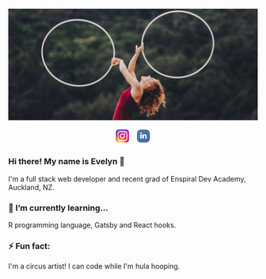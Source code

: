![Evelyn - Amandala Photography](https://github.com/betty-bucket/betty-bucket/blob/main/BannerStyle.jpg)

<p align='center'>
    <a href="https://www.instagram.com/evelyncoulson/"><img height="30" src="https://github.com/betty-bucket/betty-bucket/blob/main/icon/instagram.jpg"></a>&nbsp;&nbsp;
    <a href="https://www.linkedin.com/in/evelyn-coulson-76787689/"><img height="30" src="https://github.com/betty-bucket/betty-bucket/blob/main/icon/linkedin.png"></a>
</p>

### Hi there! My name is Evelyn 👋

<p>I'm a full stack web developer and recent grad of Enspiral Dev Academy, Auckland, NZ. </p>

### 🌱 I’m currently learning...

<p> R programming language, Gatsby and React hooks.</p>

### ⚡ Fun fact:
<p> I'm a circus artist! I can code while I'm hula hooping. </p>

<!--
**betty-bucket/betty-bucket** is a ✨ _special_ ✨ repository because its `README.md` (this file) appears on your GitHub profile.

Here are some ideas to get you started:

- 🔭 I’m currently working on ...
- 🌱 I’m currently learning ...
- 👯 I’m looking to collaborate on ...
- 🤔 I’m looking for help with ...
- 💬 Ask me about ...
- 📫 How to reach me: ...
- 😄 Pronouns: ...
- ⚡ Fun fact: ...
-->
